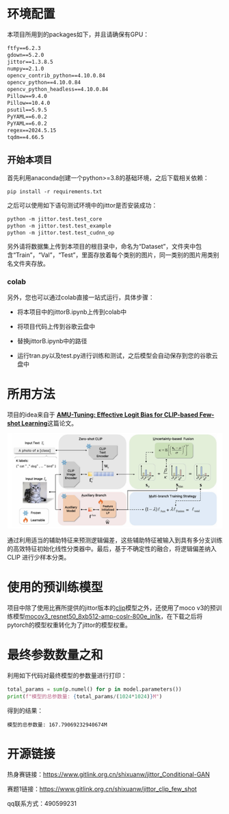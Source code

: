 # 环境配置

本项目所用到的packages如下，并且请确保有GPU：

```
ftfy==6.2.3
gdown==5.2.0
jittor==1.3.8.5
numpy==2.1.0
opencv_contrib_python==4.10.0.84
opencv_python==4.10.0.84
opencv_python_headless==4.10.0.84
Pillow==9.4.0
Pillow==10.4.0
psutil==5.9.5
PyYAML==6.0.2
PyYAML==6.0.2
regex==2024.5.15
tqdm==4.66.5
```

## 开始本项目

首先利用anaconda创建一个python>=3.8的基础环境，之后下载相关依赖：

```shell
pip install -r requirements.txt
```

之后可以使用如下语句测试环境中的jittor是否安装成功：

```shell
python -m jittor.test.test_core
python -m jittor.test.test_example
python -m jittor.test.test_cudnn_op
```

另外请将数据集上传到本项目的根目录中，命名为“Dataset”，文件夹中包含“Train”，“Val”，“Test”，里面存放着每个类别的图片，同一类别的图片用类别名文件夹存放。

### colab

另外，您也可以通过colab直接一站式运行，具体步骤：

* 将本项目中的jittorB.ipynb上传到colab中

* 将项目代码上传到谷歌云盘中
* 替换jittorB.ipynb中的路径
* 运行tran.py以及test.py进行训练和测试，之后模型会自动保存到您的谷歌云盘中

# 所用方法

项目的idea来自于 [**AMU-Tuning: Effective Logit Bias for CLIP-based Few-shot Learning**](https://arxiv.org/pdf/2404.08958.pdf)这篇论文。



<div align="center">
  <img src="./static_image/image1.jpg"/>
</div>

通过利用适当的辅助特征来预测逻辑偏差，这些辅助特征被输入到具有多分支训练的高效特征初始化线性分类器中。最后，基于不确定性的融合，将逻辑偏差纳入 CLIP 进行少样本分类。





# 使用的预训练模型

项目中除了使用比赛所提供的jittor版本的[clip](https://github.com/uyzhang/JCLIP/releases/tag/%E6%9D%83%E9%87%8D)模型之外，还使用了moco v3的预训练模型[mocov3_resnet50_8xb512-amp-coslr-800e_in1k](https://download.openmmlab.com/mmselfsup/1.x/mocov3/mocov3_resnet50_8xb512-amp-coslr-800e_in1k/mocov3_resnet50_8xb512-amp-coslr-800e_in1k_20220927-e043f51a.pth)，在下载之后将pytorch的模型权重转化为了jittor的模型权重。



# 最终参数数量之和



利用如下代码对最终模型的参数量进行打印：

```python
total_params = sum(p.numel() for p in model.parameters())
print(f"模型的总参数量: {total_params/(1024*1024)}M")
```

得到的结果：

```
模型的总参数量: 167.79069232940674M
```



# 开源链接

热身赛链接：https://www.gitlink.org.cn/shixuanw/jittor_Conditional-GAN

赛题1链接：https://www.gitlink.org.cn/shixuanw/jittor_clip_few_shot



qq联系方式：490599231
